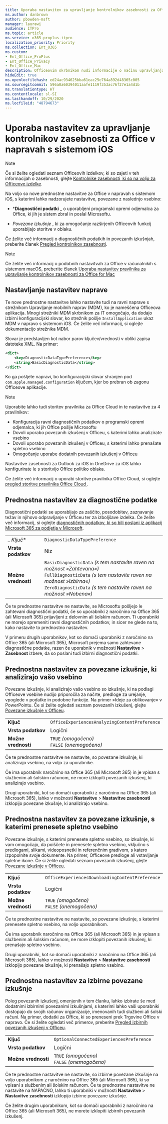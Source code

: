 ```yaml
---
title: Uporaba nastavitev za upravljanje kontrolnikov zasebnosti za Office v napravah s sistemom iOS
ms.author: danbrown
author: pbowden-msft
manager: laurawi
audience: ITPro
ms.topic: article
ms.service: o365-proplus-itpro
localization_priority: Priority
ms.collection: Ent_O365
ms.custom:
- Ent_Office_ProPlus
- Ent_Office_Privacy
- Ent_Office_Mac
description: Officeovim skrbnikom nudi informacije o načinu upravljanja nastavitev zasebnosti v napravah s sistemom iOS.
hideEdit: true
ms.openlocfilehash: ed24ac934625bba61eac25e764a892d48365c005
ms.sourcegitcommit: 596a0a60394011aafe1119f353ac76f27e1a4d1b
ms.translationtype: HT
ms.contentlocale: sl-SI
ms.lasthandoff: 10/29/2020
ms.locfileid: "48794673"
---
```

# <a name="use-preferences-to-manage-privacy-controls-for-office-on-ios-devices"></a>Uporaba nastavitev za upravljanje kontrolnikov zasebnosti za Office v napravah s sistemom iOS

> [!NOTE]
> Če si želite ogledati seznam Officeovih izdelkov, ki so zajeti v teh informacijah o zasebnosti, glejte [Kontrolnike zasebnosti, ki so na voljo za Officeove izdelke](products-versions-privacy-controls.md).

Na voljo so nove prednostne nastavitve za Office v napravah s sistemom iOS, s katerimi lahko nadzorujete nastavitve, povezane z naslednjo vsebino:

- ***Diagnostični podatki** _ o uporabljeni programski opremi odjemalca za Office, ki jih je sistem zbral in poslal Microsoftu.

- _*_Povezane izkušnje_*_ , ki za omogočanje razširjenih Officeovih funkcij uporabljajo storitve v oblaku.

Če želite več informacij o diagnostičnih podatkih in povezanih izkušnjah, preberite članek [Pregled kontrolnikov zasebnosti](overview-privacy-controls.md).

> [!NOTE]
> Če želite več informacij o podobnih nastavitvah za Office v računalnikih s sistemom macOS, preberite članek [Uporaba nastavitev pravilnika za upravljanje kontrolnikov zasebnosti za Office for Mac](mac-privacy-preferences.md)


## <a name="setting-device-preferences"></a>Nastavljanje nastavitev naprave
Te nove prednostne nastavitve lahko nastavite tudi na ravni naprave s strežnikom Upravljanje mobilnih naprav (MDM), ko je nameščena Officeova aplikacija. Mnogi strežniki MDM skrbnikom za IT omogočajo, da dodajo izbirni konfiguracijski slovar, ko strežnik pošlje `InstallApplication` ukaz MDM v napravo s sistemom iOS. Če želite več informacij, si oglejte dokumentacijo strežnika MDM.

Slovar je predstavljen kot nabor parov ključev/vrednosti v obliki zapisa datoteke XML. Na primer:

```xml
<dict>
    <key>DiagnosticDataTypePreference</key>
    <string>BasicDiagnosticData</string>
</dict>
```

Ko ga pošljete napravi, bo konfiguracijski slovar shranjen pod `com.apple.managed.configuration` ključem, kjer bo prebran ob zagonu Officeove aplikacije.

> [!NOTE]
> Uporabite lahko tudi storitev pravilnika za Office Cloud in te nastavitve za 4 pravilnikov:
> - Konfiguracija ravni diagnostičnih podatkov o programski opremi odjemalca, ki jih Office pošlje Microsoftu
> - Dovoli uporabo povezanih izkušenj v Officeu, s katerimi lahko analizirate vsebino
> - Dovoli uporabo povezanih izkušenj v Officeu, s katerimi lahko prenašate spletno vsebino
> - Omogočanje uporabe dodatnih povezanih izkušenj v Officeu
>
> Nastavitve zasebnosti za Outlook za iOS in OneDrive za iOS lahko konfigurirate le s storitvijo Office politiko oblaka.
>
> Če želite več informacij o uporabi storitve pravilnika Office Cloud, si oglejte [pregled storitve pravilnika Office Cloud ](../overview-office-cloud-policy-service.md).

## <a name="preference-setting-for-diagnostic-data"></a>Prednostna nastavitev za diagnostične podatke

Diagnostični podatki se uporabljajo za zaščito, posodobitev, zaznavanje težav in njihovo odpravljanje v Officeu ter za izboljšave izdelka. Če želite več informacij, si oglejte [diagnostičnih podatkov, ki so bili poslani iz aplikacij Microsoft 365 za podjetja v Microsoft](overview-privacy-controls.md#diagnostic-data-sent-from-microsoft-365-apps-for-enterprise-to-microsoft).

|||
|:-----|:-----|
|_ *Ključ**  | `DiagnosticDataTypePreference`  |
|**Vrsta podatkov**  | Niz |
|**Možne vrednosti**  | `BasicDiagnosticData` *(s tem nastavite raven na možnost »Zahtevana«)* <br/> `FullDiagnosticData` *(s tem nastavite raven na možnost »Izbirna«)* <br/> `ZeroDiagnosticData` *(s tem nastavite raven na možnost »Nobena«)* |

Če te prednostne nastavitve ne nastavite, se Microsoftu pošljejo le zahtevani diagnostični podatki, če so uporabniki z naročnino na Office 365 (ali Microsoft 365) prijavljeni z delovnim ali šolskim računom. Ti uporabniki ne morejo spremeniti ravni diagnostičnih podatkov, in sicer ne glede na to, kako nastavite to prednostno nastavitev.

V primeru drugih uporabnikov, kot so domači uporabniki z naročnino na Office 365 (ali Microsoft 365), Microsoft prejema samo zahtevane diagnostične podatke, razen če uporabnik v možnosti **Nastavitve** > **Zasebnost** izbere, da so poslani tudi izbirni diagnostični podatki.


## <a name="preference-setting-for-connected-experiences-that-analyze-your-content"></a>Prednostna nastavitev za povezane izkušnje, ki analizirajo vašo vsebino

Povezane Izkušnje, ki analizirajo vašo vsebino so izkušnje, ki na podlagi Officeove vsebine nudijo priporočila za načrte, predloge za urejanje, vpoglede v podatke in podobne funkcije. Na primer »Ideje za oblikovanje« v PowerPointu. Če si želite ogledati seznam povezanih izkušenj, glejte [Povezane izkušnje v Officeu](connected-experiences.md).

|||
|:-----|:-----|
|**Ključ**  | `OfficeExperiencesAnalyzingContentPreference`  |
|**Vrsta podatkov**  | Logični |
|**Možne vrednosti**  | `TRUE` *(omogočeno)* <br/> `FALSE` *(onemogočeno)*|


Če te prednostne nastavitve ne nastavite, so povezane izkušnje, ki analizirajo vsebino, na voljo za uporabnike.

Če ima uporabnik naročnino na Office 365 (ali Microsoft 365) in je vpisan s službenim ali šolskim računom, ne more izklopiti povezanih izkušenj, ki analizirajo vsebino.

Drugi uporabniki, kot so domači uporabniki z naročnino na Office 365 (ali Microsoft 365), lahko v možnosti **Nastavitve** > **Nastavitve zasebnosti** izklopijo povezane izkušnje, ki analizirajo vsebino.

## <a name="preference-setting-for-connected-experiences-that-download-online-content"></a>Prednostna nastavitev za povezane izkušnje, s katerimi prenesete spletno vsebino

Povezane izkušnje, s katerimi prenesete spletno vsebino, so izkušnje, ki vam omogočajo, da poiščete in prenesete spletno vsebino, vključno s predlogami, slikami, videoposnetki in referenčnim gradivom, s katero izpopolnite svoje dokumente. Na primer, Officeove predloge ali vstavljanje spletne ikone. Če si želite ogledati seznam povezanih izkušenj, glejte [Povezane izkušnje v Officeu](connected-experiences.md).

|||
|:-----|:-----|
|**Ključ**  | `OfficeExperiencesDownloadingContentPreference`  |
|**Vrsta podatkov**  | Logični |
|**Možne vrednosti**  | `TRUE` *(omogočeno)* <br/> `FALSE` *(onemogočeno)*|


Če te prednostne nastavitve ne nastavite, so povezane izkušnje, s katerimi prenesete spletno vsebino, na voljo uporabnikom.

Če ima uporabnik naročnino na Office 365 (ali Microsoft 365) in je vpisan s službenim ali šolskim računom, ne more izklopiti povezanih izkušenj, ki prenašajo spletno vsebino.

Drugi uporabniki, kot so domači uporabniki z naročnino na Office 365 (ali Microsoft 365), lahko v možnosti **Nastavitve** > **Nastavitve zasebnosti** izklopijo povezane izkušnje, ki prenašajo spletno vsebino.

## <a name="preference-setting-for-optional-connected-experiences"></a>Prednostna nastavitev za izbirne povezane izkušnje

Poleg povezanih izkušenj, omenjenih v tem članku, lahko izbirate še med dodatnimi izbirnimi povezanimi izkušnjami, s katerimi lahko vaši uporabniki dostopajo do svojih računov organizacije, imenovanih tudi službeni ali šolski računi. Na primer, dodatki za Office, ki so preneseni prek Trgovine Office v napravo. Če si želite ogledati več primerov, preberite [Pregled izbirnih povezanih izkušenj v Officeu](optional-connected-experiences.md).

|||
|:-----|:-----|
|**Ključ**  | `OptionalConnectedExperiencesPreference`  |
|**Vrsta podatkov**  | Logični |
|**Možne vrednosti**  | `TRUE` *(omogočeno)* <br/> `FALSE` *(onemogočeno)*|


Če te prednostne nastavitve ne nastavite, so izbirne povezane izkušnje na voljo uporabnikom z naročnino na Office 365 (ali Microsoft 365), ki so vpisani s službenim ali šolskim računom. Če te prednostne nastavitve ne nastavite na NAPAČNO, lahko ti uporabniki v možnosti **Nastavitve** > **Nastavitve zasebnosti** izklopijo izbirne povezane izkušnje.

Če želite drugim uporabnikom, kot so domači uporabniki z naročnino na Office 365 (ali Microsoft 365), ne morete izklopiti izbirnih povezanih izkušenj.